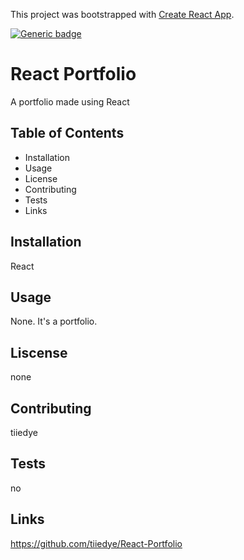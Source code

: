 This project was bootstrapped with [Create React App](https://github.com/facebook/create-react-app).

[![Generic badge](https://img.shields.io/badge/React-Portfolio-brightgreen.svg)](https://shields.io/)

# React Portfolio
A portfolio made using React

## Table of Contents
* Installation
* Usage
* License
* Contributing
* Tests
* Links

## Installation
React

## Usage
None. It's a portfolio.

## Liscense
none

## Contributing
tiiedye

## Tests
no

## Links
https://github.com/tiiedye/React-Portfolio

